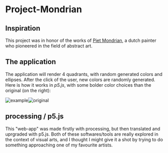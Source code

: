# Project-Mondrian
## Inspiration
This project was in honor of the works of [Piet Mondrian](https://en.wikipedia.org/wiki/Piet_Mondrian), a dutch painter who pioneered in the field of abstract art.
## The application
The application will render 4 quadrants, with random generated colors and ellipses. After the click of the user, new colors are randomly generated. Here is how it works in *p5.js*, with some bolder color choices than the original (on the right):

![example](https://media.giphy.com/media/ZZIHtWNI1pemiRW1JL/giphy.gif)![original](https://www.peakradar.com/wp-content/uploads/sites/www.peakradar.com/images/2016/05/primary-Art-for-Tweens--Mondrian-Paper-Art-for-Tweens-1463760353-400x400.jpeg)


## processing / p5.js
This "web-app" was made firstly with processing, but then translated and uprgraded with p5.js. Both of these softwares/tools are really explored in the context of visual arts, and I thought I might give it a shot by trying to do something approaching one of my favourite artists.

